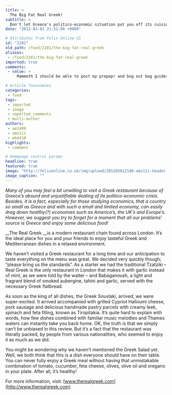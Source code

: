 ```yaml
---
title: >
  The Big Fat Real Greek!
subtitle: >
  Don't let Greece's politico-economic situation put you off its cuisine!
date: "2012-03-01 21:52:06 +0000"

# Attributes from Felix Online V1
id: "2281"
old_path: /food/2281/the-big-fat-real-greek
aliases:
 - /food/2281/the-big-fat-real-greek
imported: true
comments:
 - value: >
     Mammoth I should be able to post my prepepr and bug out bag guides this weekend. The list anon posted has some good sources.I like blacklistednews.com prepepr delighteconomicpolicyjournal.com gloomy stuffcheaperthandirt.com Nearly everything you needsportsmansguide.com lots of military stuff tooemergencyessentials.com food and moreefoods.com food and more foodcostco.com very low cost long term food stocksI use these all and then someMost of the prepepr guides cost a bit so I compiled some basic stuff to share with SD readers,Mammoth I should be able to post my prepepr and bug out bag guides this weekend. The list anon posted has some good sources.I like blacklistednews.com prepepr delighteconomicpolicyjournal.com gloomy stuffcheaperthandirt.com Nearly everything you needsportsmansguide.com lots of military stuff tooemergencyessentials.com food and moreefoods.com food and more foodcostco.com very low cost long term food stocksI use these all and then someMost of the prepepr guides cost a bit so I

# Article Taxonomies
categories:
 - food
tags:
 - imported
 - image
 - imported_comments
 - multi-author
authors:
 - ae1409
 - ams111
 - mk4410
highlights:
 - comment

# Homepage control params
headline: true
featured: true
image: "http://felixonline.co.uk/img/upload/201203012148-ams111-header.jpg"
image_caption: ""
---
```


_Many of you may feel a bit unwilling to visit a Greek restaurant because of Greece’s absurd and unjustifiable dealing of its politico-economic crisis. Besides, it is a fact, especially for those studying economics, that a country so small as Greece and with such a small and limited economy, can easily drag down healthy(?) economies such as America’s, the UK’s and Europe’s. However, we suggest you try to forget for a moment that all our problems’ source is Greece and enjoy some delicious food!_

__The Real Greek __is a modern restaurant chain found across London. It’s the ideal place for you and your friends to enjoy tasteful Greek and Mediterranean dishes in a relaxed environment.

We haven’t visited a Greek restaurant for a long time and our anticipation to taste everything on the menu was great. We decided very quickly though; “please bring us the standards”. As a starter we had the traditional Tzatziki – Real Greek is the only restaurant in London that makes it with garlic instead of mint, as we were told by the waiter – and Babaganoush, a light and fragrant blend of smoked aubergine, tahini and garlic, served with the necessary Greek flatbread.

As soon as the king of all dishes, the Greek Souvlaki, arrived, we were super-excited. It arrived accompanied with grilled Cypriot Halloumi cheese, pork sausage and delicious handmade pastry parcels with creamy leek, spinach and feta filling, known as Tiropitakia. It’s quite hard to explain with words, how few dishes combined with familiar music melodies and Thames waters can instantly take you back home. OK, the truth is that we simply can’t be unbiased in this review. But it’s a fact that the restaurant was literally packed, by people from various nationalities, who seemed to enjoy it as much as we did.

You might be wondering why we haven’t mentioned the Greek Salad yet. Well, we both think that this is a dish everyone should have on their table. You can never fully enjoy a Greek meal without having that unmistakable combination of tomato, cucumber, feta cheese, olives, olive oil and oregano in your plate. After all, it’s healthy!

For more information, visit:
[www.therealgreek.com](http://www.therealgreek.com)
